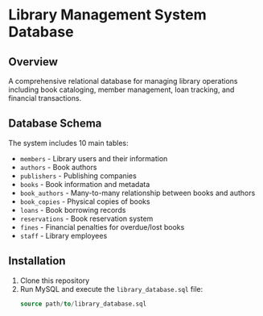 # Library Management System Database

## Overview
A comprehensive relational database for managing library operations including book cataloging, member management, loan tracking, and financial transactions.

## Database Schema
The system includes 10 main tables:
- `members` - Library users and their information
- `authors` - Book authors
- `publishers` - Publishing companies
- `books` - Book information and metadata
- `book_authors` - Many-to-many relationship between books and authors
- `book_copies` - Physical copies of books
- `loans` - Book borrowing records
- `reservations` - Book reservation system
- `fines` - Financial penalties for overdue/lost books
- `staff` - Library employees

## Installation
1. Clone this repository
2. Run MySQL and execute the `library_database.sql` file:
   ```sql
   source path/to/library_database.sql